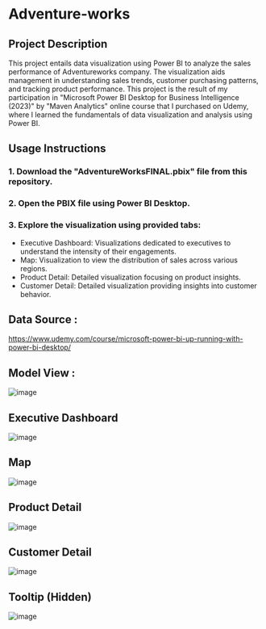# Adventure-works
## Project Description
This project entails data visualization using Power BI to analyze the sales performance of Adventureworks company. The visualization aids management in understanding sales trends, customer purchasing patterns, and tracking product performance. This project is the result of my participation in "Microsoft Power BI Desktop for Business Intelligence (2023)" by "Maven Analytics" online course that I purchased on Udemy, where I learned the fundamentals of data visualization and analysis using Power BI.
## Usage Instructions
### 1. Download the "AdventureWorksFINAL.pbix" file from this repository.
### 2. Open the PBIX file using Power BI Desktop.
### 3. Explore the visualization using provided tabs:
- Executive Dashboard: Visualizations dedicated to executives to understand the intensity of their engagements.
- Map: Visualization to view the distribution of sales across various regions.
- Product Detail: Detailed visualization focusing on product insights.
- Customer Detail: Detailed visualization providing insights into customer behavior.
## Data Source : 
https://www.udemy.com/course/microsoft-power-bi-up-running-with-power-bi-desktop/
## Model View  :
![image](https://github.com/Ruzsel/Adventure-works/assets/150054552/93dbac99-3c47-4442-abfb-fbd5a3cad0a1)
## Executive Dashboard
![image](https://github.com/Ruzsel/Adventure-works-Power-Bi-Visualization/assets/150054552/d6d0e032-ff0b-482e-9f79-5c410b806709)
## Map
![image](https://github.com/Ruzsel/Adventure-works-Power-Bi-Visualization/assets/150054552/96469c8b-f384-4cf0-a241-c55f0dbdbe08)
## Product Detail
![image](https://github.com/Ruzsel/Adventure-works-Power-Bi-Visualization/assets/150054552/afb35b1f-ae77-4857-a04b-2cd45d139d47)
## Customer Detail
![image](https://github.com/Ruzsel/Adventure-works-Power-Bi-Visualization/assets/150054552/77baae3b-9383-4edd-bb92-b2db7f23559e)
## Tooltip (Hidden)
![image](https://github.com/Ruzsel/Adventure-works-Power-Bi-Visualization/assets/150054552/2b29b6e4-863d-4026-a107-79089ee6908a)



